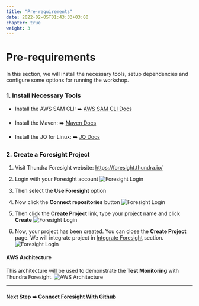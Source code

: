 ```yaml
---
title: "Pre-requirements"
date: 2022-02-05T01:43:33+03:00
chapter: true
weight: 3
---
```


# Pre-requirements

In this section, we will install the necessary tools, setup dependencies and configure some options for running the workshop. 

### 1. Install Necessary Tools

* Install the AWS SAM CLI: ➡️ [AWS SAM CLI Docs](https://docs.aws.amazon.com/serverless-application-model/latest/developerguide/serverless-sam-cli-install.html)

* Install the Maven: ➡️  [Maven Docs](https://maven.apache.org/download.cgi)

* Install the JQ for Linux: ➡️ [JQ Docs](https://stedolan.github.io/jq/)

### 2. Create a Foresight Project

1. Visit Thundra Foresight website: https://foresight.thundra.io/

2. Login with your Foresight account
![Foresight Login](/images/pre-requirements/foresight-login.png)

3. Then select the **Use Foresight** option

4. Now click the **Connect repositories** button
![Foresight Login](/images/pre-requirements/create-project.png)

5. Then click the **Create Project** link, type your project name and click **Create**
![Foresight Login](/images/pre-requirements/create-project.gif)

6. Now, your project has been created. You can close the **Create Project** page. We will integrate project in [Integrate Foresight](/integrate-foresight.html) section.
![Foresight Login](/images/pre-requirements/close-new-project.png)





#### AWS Architecture

This architecture will be used to demonstrate the **Test Monitoring** with Thundra Foresight.
![AWS Architecture](/images/pre-requirements/aws-architecture.png)



---
#### Next Step :arrow_right: [Connect Foresight With Github](/integrate-foresight/connect-github-workflow.html)